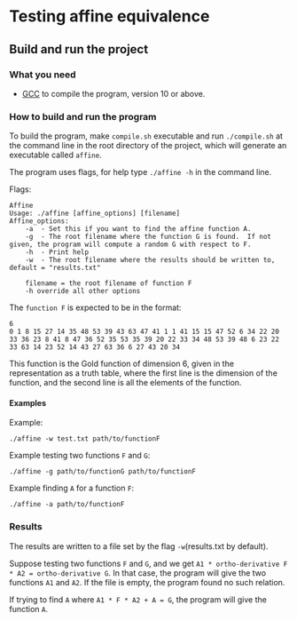 # Testing affine equivalence
## Build and run the project
### What you need
- [GCC](https://gcc.gnu.org/) to compile the program, version 10 or above.

### How to build and run the program
To build the program, make `compile.sh` executable and run `./compile.sh` at the command line in the root directory
of the project, which will generate an executable called `affine`.

The program uses flags, for help type `./affine -h` in the command line.

Flags:
```text
Affine
Usage: ./affine [affine_options] [filename]
Affine_options:
	-a 	- Set this if you want to find the affine function A.
	-g 	- The root filename where the function G is found.	If not given, the program will compute a random G with respect to F.
	-h 	- Print help
	-w 	- The root filename where the results should be written to, default = "results.txt"

	filename = the root filename of function F
	-h override all other options
```
The `function F` is expected to be in the format:
```text
6
0 1 8 15 27 14 35 48 53 39 43 63 47 41 1 1 41 15 15 47 52 6 34 22 20 33 36 23 8 41 8 47 36 52 35 53 35 39 20 22 33 34 48 53 39 48 6 23 22 33 63 14 23 52 14 43 27 63 36 6 27 43 20 34 
```
This function is the Gold function of dimension 6, given in the representation as a truth table, where the first line is the dimension of the function, and the second line is all the elements of the function.

#### Examples
Example:
```shell
./affine -w test.txt path/to/functionF
```

Example testing two functions `F` and `G`:
```shell
./affine -g path/to/functionG path/to/functionF
```

Example finding `A` for a function `F`:
```text
./affine -a path/to/functionF
```

### Results
The results are written to a file set by the flag `-w`(results.txt by default).

Suppose testing two functions `F` and `G`, and we get `A1 * ortho-derivative F * A2 = ortho-derivative G`. In that case, the program will give the two functions `A1` and `A2`.
If the file is empty, the program found no such relation.

If trying to find `A` where `A1 * F * A2 + A = G`,
the program will give the function `A`.
